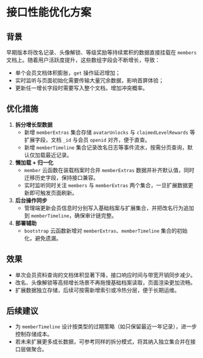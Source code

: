 # 接口性能优化方案

## 背景

早期版本将改名记录、头像解锁、等级奖励等持续累积的数据直接挂载在 `members` 文档上。随着用户活跃度提升，这些数组字段会不断增长，导致：

- 单个会员文档体积膨胀，`get` 操作延迟增加；
- 实时监听与页面初始化需要传输大量冗余数据，影响首屏体验；
- 更新任一增长字段时需要写入整个文档，增加冲突概率。

## 优化措施

1. **拆分增长型数据**
   - 新增 `memberExtras` 集合存储 `avatarUnlocks` 与 `claimedLevelRewards` 等扩展字段，文档 `_id` 与会员 `openid` 对齐，便于直查。
   - 新增 `memberTimeline` 集合记录改名日志等事件流水，按需分页查询，默认仅加载最近记录。
2. **懒加载 + 归一化**
   - `member` 云函数在装载档案时合并 `memberExtras` 数据并补齐默认值，同时迁移历史字段，保持接口兼容。
   - 实时监听同时关注 `members` 与 `memberExtras` 两个集合，一旦扩展数据更新即可触发页面刷新。
3. **后台操作同步**
   - 管理端更新会员信息时分别写入基础档案与扩展集合，并把改名行为追加到 `memberTimeline`，确保审计链完整。
4. **部署辅助**
   - `bootstrap` 云函数新增对 `memberExtras`、`memberTimeline` 集合的初始化，避免遗漏。

## 效果

- 单次会员资料查询的文档体积显著下降，接口响应时间与带宽开销同步减少。
- 改名、头像解锁等高频增长场景不再拖慢基础档案读取，页面渲染更加流畅。
- 扩展数据独立存储，后续可按需新增索引或冷热分层，便于长期运维。

## 后续建议

- 为 `memberTimeline` 设计按类型的过期策略（如只保留最近一年记录），进一步控制存储成本。
- 若未来扩展更多成长数据，可参考同样的拆分模式，将其纳入独立集合并在接口层做聚合。
